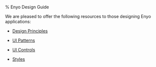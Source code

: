﻿% Enyo Design Guide

We are pleased to offer the following resources to those designing Enyo
applications:

* [Design Principles](design/principles.html)

* [UI Patterns](design/patterns.html)

* [UI Controls](design/controls.html)

* [Styles](design/styles.html)